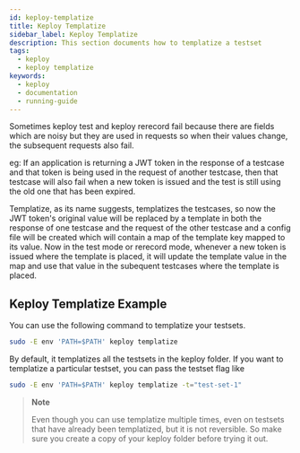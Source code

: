 ```yaml
---
id: keploy-templatize
title: Keploy Templatize
sidebar_label: Keploy Templatize
description: This section documents how to templatize a testset
tags:
  - keploy
  - keploy templatize
keywords:
  - keploy
  - documentation
  - running-guide
---
```


Sometimes keploy test and keploy rerecord fail because there are fields which are noisy but they are used in requests so when their values change, the subsequent requests also fail.

eg: If an application is returning a JWT token in the response of a testcase and that token is being used in the request of another testcase, then that testcase will also fail when a new token is issued and the test is still using the old one that has been expired.

Templatize, as its name suggests, templatizes the testcases, so now the JWT token's original value will be replaced by a template in both the response of one testcase and the request of the other testcase and a config file will be created which will contain a map of the template key mapped to its value. Now in the test mode or rerecord mode, whenever a new token is issued where the template is placed, it will update the template value in the map and use that value in the subequent testcases where the template is placed.

## Keploy Templatize Example

You can use the following command to templatize your testsets.

```zsh
sudo -E env 'PATH=$PATH' keploy templatize
```

By default, it templatizes all the testsets in the keploy folder. If you want to templatize a particular testset, you can pass the testset flag like

```zsh
sudo -E env 'PATH=$PATH' keploy templatize -t="test-set-1"
```

> **Note**
>
> Even though you can use templatize multiple times, even on testsets that have already been templatized, but it is not reversible. So make sure you create a copy of your keploy folder before trying it out.
